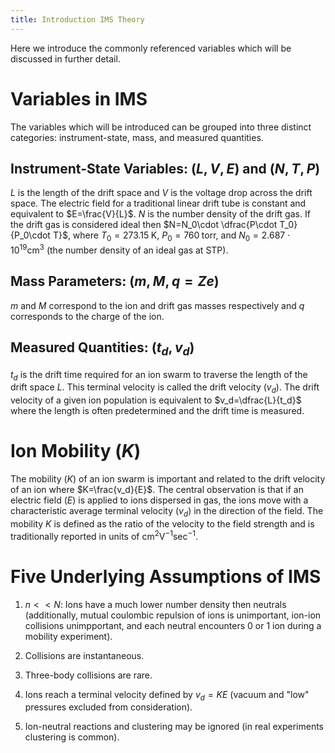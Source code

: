 ```yaml
---
title: Introduction IMS Theory
---
```


Here we introduce the commonly referenced variables which will be
discussed in further detail.

Variables in IMS
================

The variables which will be introduced can be grouped into three
distinct categories: instrument-state, mass, and measured quantities.

Instrument-State Variables: $(L, V, E)$ and $(N, T, P)$
-------------------------------------------------------

$L$ is the length of the drift space and $V$ is the voltage drop across
the drift space. The electric field for a traditional linear drift tube
is constant and equivalent to $E=\frac{V}{L}$. $N$ is the number density
of the drift gas. If the drift gas is considered ideal then
$N=N_0\cdot \dfrac{P\cdot T_0}{P_0\cdot T}$, where $T_0=273.15\;$K,
$P_0= 760\;$torr, and $N_0=2.687\cdot10^{19} \text{cm}^3$ (the number
density of an ideal gas at STP).

Mass Parameters: $(m, M, q=Ze)$
-------------------------------

$m$ and $M$ correspond to the ion and drift gas masses respectively and
$q$ corresponds to the charge of the ion.

Measured Quantities: $(t_d, v_d)$
---------------------------------

$t_d$ is the drift time required for an ion swarm to traverse the length
of the drift space $L$. This terminal velocity is called the drift
velocity $(v_d)$. The drift velocity of a given ion population is
equivalent to $v_d=\dfrac{L}{t_d}$ where the length is often
predetermined and the drift time is measured.

Ion Mobility ($K$)
==================

The mobility $(K)$ of an ion swarm is important and related to the drift
velocity of an ion where $K=\frac{v_d}{E}$. The central observation is
that if an electric field $(E)$ is applied to ions dispersed in gas, the
ions move with a characteristic average terminal velocity $(v_d)$ in the
direction of the field. The mobility $K$ is defined as the ratio of the
velocity to the field strength and is traditionally reported in units of
cm$^2$V$^{-1}$sec$^{-1}$.

Five Underlying Assumptions of IMS
==================================

1.  $n << N$: Ions have a much lower number density then neutrals
    (additionally, mutual coulombic repulsion of ions is unimportant,
    ion-ion collisions unimpportant, and each neutral encounters 0 or 1
    ion during a mobility experiment).

2.  Collisions are instantaneous.

3.  Three-body collisions are rare.

4.  Ions reach a terminal velocity defined by $v_d=KE$ (vacuum and "low"
    pressures excluded from consideration).

5.  Ion-neutral reactions and clustering may be ignored (in real
    experiments clustering is common).
